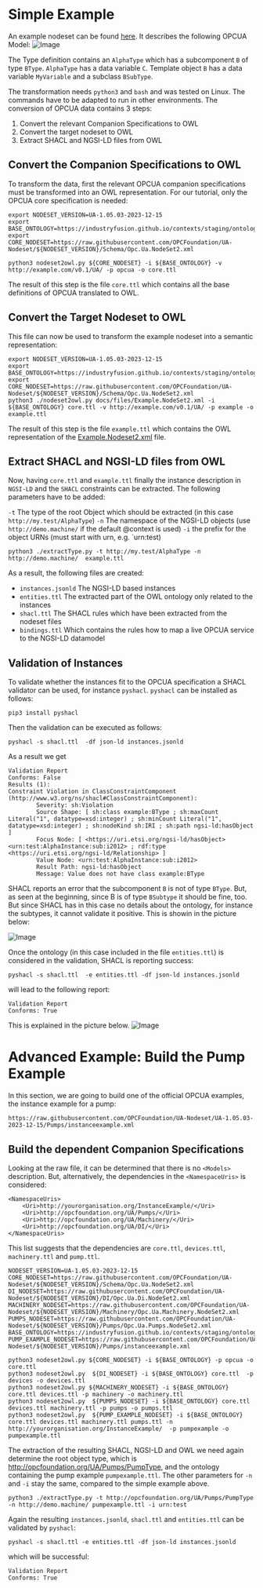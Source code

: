 # Simple Example

An example nodeset can be found [here](./files/Example.NodeSet2.xml). It describes the following OPCUA Model:
![Image](./images/opcua-simple-model.PNG)

The Type definition contains an `AlphaType` which has a subcomponent `B` of type `BType`. `AlphaType` has a data variable `C`. Template object `B` has a data variable `MyVariable` and a subclass `BSubType`.

The transformation needs `python3` and `bash` and was tested on Linux. The commands have to be adapted to run in other environments.
The conversion of OPCUA data contains 3 steps:

1. Convert the relevant Companion Specifications to OWL
2. Convert the target nodeset to OWL
3. Extract SHACL and NGSI-LD files from OWL

## Convert the Companion Specifications to OWL

To transform the data, first the relevant OPCUA companion specifications must be transformed into an OWL representation. For our tutorial, only the OPCUA core specification is needed:

```
export NODESET_VERSION=UA-1.05.03-2023-12-15
export BASE_ONTOLOGY=https://industryfusion.github.io/contexts/staging/ontology/v0.1/base.ttl
export CORE_NODESET=https://raw.githubusercontent.com/OPCFoundation/UA-Nodeset/${NODESET_VERSION}/Schema/Opc.Ua.NodeSet2.xml

python3 nodeset2owl.py ${CORE_NODESET} -i ${BASE_ONTOLOGY} -v http://example.com/v0.1/UA/ -p opcua -o core.ttl

```
The result of this step is the file `core.ttl` which contains all the base 
definitions of OPCUA translated to OWL. 

## Convert the Target Nodeset to OWL

This file can now be used to transform the example nodeset into a semantic representation:

```
export NODESET_VERSION=UA-1.05.03-2023-12-15
export BASE_ONTOLOGY=https://industryfusion.github.io/contexts/staging/ontology/v0.1/base.ttl
export CORE_NODESET=https://raw.githubusercontent.com/OPCFoundation/UA-Nodeset/${NODESET_VERSION}/Schema/Opc.Ua.NodeSet2.xml
python3 ./nodeset2owl.py docs/files/Example.NodeSet2.xml -i ${BASE_ONTOLOGY} core.ttl -v http://example.com/v0.1/UA/ -p example -o example.ttl

```
The result of this step is the file `example.ttl` which contains the OWL representation of the [Example.Nodeset2.xml](./files/Example.NodeSet2.xml) file.

## Extract SHACL and NGSI-LD files from OWL

Now, having `core.ttl` and `example.ttl` finally the instance description in `NGSI-LD` and the `SHACL` constraints can be extracted. The following parameters have to be added:

`-t` The type of the root Object which should be extracted (in this case `http://my.test/AlphaType`)
`-n` The namespace of the NGSI-LD objects (use `http://demo.machine/` if the default @context is used)
`-i` the prefix for the object URNs (must start with urn, e.g. `urn:test)

```
python3 ./extractType.py -t http://my.test/AlphaType -n http://demo.machine/  example.ttl
```

As a result, the following files are created:

- `instances.jsonld` The NGSI-LD based instances
- `entities.ttl` The extracted part of the OWL ontology only related to the instances
- `shacl.ttl` The SHACL rules which have been extracted from the nodeset files
- `bindings.ttl` Which contains the rules how to map a live OPCUA service to the NGSI-LD datamodel

## Validation of Instances

To validate whether the instances fit to the OPCUA specification a SHACL validator can be used, for instance `pyshacl`. `pyshacl` can be installed as follows:

```
pip3 install pyshacl
```

Then the validation can be executed as follows:

```
pyshacl -s shacl.ttl  -df json-ld instances.jsonld
```

As a result we get

```
Validation Report
Conforms: False
Results (1):
Constraint Violation in ClassConstraintComponent (http://www.w3.org/ns/shacl#ClassConstraintComponent):
        Severity: sh:Violation
        Source Shape: [ sh:class example:BType ; sh:maxCount Literal("1", datatype=xsd:integer) ; sh:minCount Literal("1", datatype=xsd:integer) ; sh:nodeKind sh:IRI ; sh:path ngsi-ld:hasObject ]
        Focus Node: [ <https://uri.etsi.org/ngsi-ld/hasObject> <urn:test:AlphaInstance:sub:i2012> ; rdf:type <https://uri.etsi.org/ngsi-ld/Relationship> ]
        Value Node: <urn:test:AlphaInstance:sub:i2012>
        Result Path: ngsi-ld:hasObject
        Message: Value does not have class example:BType
```

SHACL reports an error that the subcomponent `B` is not of type `BType`. But, as seen at the beginning, since B is of type `BSubtype` it should be fine, too. But since SHACL has in this case no details about the ontology, for instance the subtypes, it cannot validate it positive. This is showin in the picture below:

![Image](./images/validation-fail.PNG)

Once the ontology (in this case included in the file `entities.ttl`) is considered in the validation, SHACL is reporting success:

```
pyshacl -s shacl.ttl  -e entities.ttl -df json-ld instances.jsonld
```
will lead to the following report:

```
Validation Report
Conforms: True
```
This is explained in the picture below.
![Image](./images/validation-success.PNG)


# Advanced Example: Build the Pump Example

In this section, we are going to build one of the official OPCUA examples, the instance example for a pump:

    https://raw.githubusercontent.com/OPCFoundation/UA-Nodeset/UA-1.05.03-2023-12-15/Pumps/instanceexample.xml
    

## Build the dependent Companion Specifications

Looking at the raw file, it can be determined that there is no `<Models>` description. But, alternatively, the dependencies in the `<NamespaceUris>` is considered:

    <NamespaceUris>
        <Uri>http://yourorganisation.org/InstanceExample/</Uri>
        <Uri>http://opcfoundation.org/UA/Pumps/</Uri>
        <Uri>http://opcfoundation.org/UA/Machinery/</Uri>
        <Uri>http://opcfoundation.org/UA/DI/</Uri>
    </NamespaceUris>

This list suggests that the dependencies are `core.ttl`, `devices.ttl`, `machinery.ttl` and `pump.ttl`.

    NODESET_VERSION=UA-1.05.03-2023-12-15
    CORE_NODESET=https://raw.githubusercontent.com/OPCFoundation/UA-Nodeset/${NODESET_VERSION}/Schema/Opc.Ua.NodeSet2.xml
    DI_NODESET=https://raw.githubusercontent.com/OPCFoundation/UA-Nodeset/${NODESET_VERSION}/DI/Opc.Ua.Di.NodeSet2.xml
    MACHINERY_NODESET=https://raw.githubusercontent.com/OPCFoundation/UA-Nodeset/${NODESET_VERSION}/Machinery/Opc.Ua.Machinery.NodeSet2.xml
    PUMPS_NODESET=https://raw.githubusercontent.com/OPCFoundation/UA-Nodeset/${NODESET_VERSION}/Pumps/Opc.Ua.Pumps.NodeSet2.xml
    BASE_ONTOLOGY=https://industryfusion.github.io/contexts/staging/ontology/v0.1/base.ttl
    PUMP_EXAMPLE_NODESET=https://raw.githubusercontent.com/OPCFoundation/UA-Nodeset/${NODESET_VERSION}/Pumps/instanceexample.xml

    python3 nodeset2owl.py ${CORE_NODESET} -i ${BASE_ONTOLOGY} -p opcua -o core.ttl
    python3 nodeset2owl.py  ${DI_NODESET} -i ${BASE_ONTOLOGY} core.ttl  -p devices -o devices.ttl
    python3 nodeset2owl.py ${MACHINERY_NODESET} -i ${BASE_ONTOLOGY} core.ttl devices.ttl -p machinery -o machinery.ttl
    python3 nodeset2owl.py  ${PUMPS_NODESET} -i ${BASE_ONTOLOGY} core.ttl devices.ttl machinery.ttl -p pumps -o pumps.ttl
    python3 nodeset2owl.py  ${PUMP_EXAMPLE_NODESET} -i ${BASE_ONTOLOGY} core.ttl devices.ttl machinery.ttl pumps.ttl -n http://yourorganisation.org/InstanceExample/  -p pumpexample -o pumpexample.ttl



The extraction of the resulting SHACL, NGSI-LD and OWL we need again determine the root object type, which is http://opcfoundation.org/UA/Pumps/PumpType, and the ontology containing the pump example `pumpexample.ttl`. The other parameters  for `-n` and `-i` stay the same, compared to the simple example above.

    python3 ./extractType.py -t http://opcfoundation.org/UA/Pumps/PumpType -n http://demo.machine/ pumpexample.ttl -i urn:test


Again the resulting `instances.jsonld`, `shacl.ttl` and `entities.ttl` can be validated by `pyshacl`:

    pyshacl -s shacl.ttl -e entities.ttl -df json-ld instances.jsonld

which will be successful:

    Validation Report
    Conforms: True



